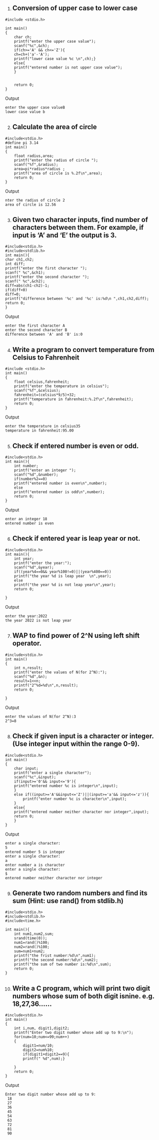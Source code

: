1. ## Conversion  of upper case to lower case
```
#include <stdio.h>

int main() 
{
    char ch;
    printf("enter the upper case value");
    scanf("%c",&ch);
    if(ch>='A' && ch<='Z'){
    ch=ch+('a'-'A');
    printf("lower case value %c \n",ch);}
    else{
    printf("entered number is not upper case value");
    }
    

    return 0;
}
```
Output
```
enter the upper case valueB
lower case value b 
```
2. ## Calculate the area of circle
```
#include<stdio.h>
#define pi 3.14
int main()
{
    float radius,area;
    printf("enter the radius of circle ");
    scanf("%f",&radius);
    area=pi*radius*radius ;
    printf("area of circle is %.2f\n",area);
    return 0;
}
```
Output
```
nter the radius of circle 2
area of circle is 12.56
```
3. ## Given two character inputs, find number of characters between them. For example, if input is ‘A’ and ‘E’ the output is 3.
```
#include<stdio.h>
#include<stdlib.h>
int main(){
char ch1,ch2;
int diff;
printf("enter the first character ");
scanf(" %c",&ch1);
printf("enter the second character ");
scanf(" %c",&ch2);
diff=abs(ch1-ch2)-1;
if(diff<0)
diff=0;
printf("difference between '%c' and '%c' is:%d\n ",ch1,ch2,diff);
return 0;
}
```
Output
```
enter the first character A
enter the second character B
difference between 'A' and 'B' is:0
 ```
4. ## Write a program to convert temperature from Celsius to Fahrenheit 
```
#include <stdio.h>
int main()
{
    float celsius,fahrenheit;
    printf("enter the temperature in celsius");
    scanf("%f",&celsius);
    fahrenheit=(celsius*9/5)+32;
    printf("temperature in fahrenheit:%.2f\n",fahrenheit);
    return 0;
}
```
Output
```
enter the temperature in celsius35
temperature in fahrenheit:95.00
```
5. ## Check if entered number is even or odd.
```
#include<stdio.h>
int main(){
    int number;
    printf("enter an integer ");
    scanf("%d",&number);
    if(number%2==0)
    printf("entered number is even\n",number);
    else
    printf("entered number is odd\n",number);
    return 0;
}
```
Output 
```
enter an integer 18
entered number is even
```
6. ## Check if entered year is leap year or not.
```
#include<stdio.h>
int main(){
    int year;
    printf("enter the year:");
    scanf("%d",&year);
    if((year%4==0&& year%100!=0)||(year%400==0))
    printf("the year %d is leap year  \n",year);
    else
    printf("the year %d is not leap year\n",year);
    return 0;
    
}
```
Output
```
enter the year:2022
the year 2022 is not leap year
```
7. ## WAP to find power of 2^N using left shift operator.
```
#include<stdio.h>
int main()
{
    int n,result;
    printf("enter the values of N(for 2^N):");
    scanf("%d",&n);
    result=1<<n;
    printf("2^%d=%d\n",n,result);
    return 0;
    
}
```
Output 
```
enter the values of N(for 2^N):3
2^3=8
```
8. ## Check if given input is a character or integer. (Use integer input within the range 0-9).
```
#include<stdio.h>
int main()
{
    char input;
    printf("enter a single character");
    scanf("%c",&input);
    if(input>='0'&& input<='9'){
    printf("entered number %c is integer\n",input);
    }
    else if((input>='A'&&input<='Z')||(input>='a'&& input<='z')){
        printf("enter number %c is character\n",input);
    }
    else{
    printf("entered number neither character nor integer",input);
    return 0;
    }
}
```
Output
```
enter a single character:
5
entered number 5 is integer
enter a single character:
a
enter number a is character
enter a single character:
$
entered number neither character nor integer
```
9. ## Generate two random numbers and find its sum (Hint: use rand() from stdlib.h)
```
#include<stdio.h>
#include<stdlib.h>
#include<time.h>

int main(){
    int num1,num2,sum;
    srand(time(0));
    num1=rand()%100;
    num2=rand()%100;
    sum=num1+num2;
    printf("the frist number:%d\n",num1);
    printf("the second number:%d\n",num2);
    printf("the sum of two number is:%d\n",sum);
    return 0;   
}
```
10. ## Write a C program, which will print two digit numbers whose sum of both digit isnine. e.g. 18,27,36......
```
#include<stdio.h>
int main()
{
    int i,num, digit1,digit2;
    printf("Enter two digit number whose add up to 9:\n");
    for(num=10;num<=99;num++)
    {
        digit1=num/10;
        digit2=num%10;
        if(digit1+digit2==9){
        printf(" %d",num);}
        
    }
    return 0;
}
```
Output
```
Enter two digit number whose add up to 9:
 18
 27
 36
 45
 54
 63
 72
 81
 90
```



